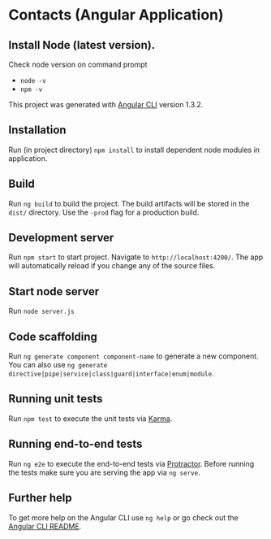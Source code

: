 # Contacts (Angular Application)

## Install Node (latest version).

Check node version on command prompt
- `node -v`
- `npm -v`

This project was generated with [Angular CLI](https://github.com/angular/angular-cli) version 1.3.2.

## Installation

Run (in project directory) `npm install` to install dependent node modules in application.

## Build

Run `ng build` to build the project. The build artifacts will be stored in the `dist/` directory. Use the `-prod` flag for a production build.

## Development server

Run `npm start` to start project. Navigate to `http://localhost:4200/`. The app will automatically reload if you change any of the source files.

## Start node server
Run `node server.js`

## Code scaffolding

Run `ng generate component component-name` to generate a new component. You can also use `ng generate directive|pipe|service|class|guard|interface|enum|module`.

## Running unit tests

Run `npm test` to execute the unit tests via [Karma](https://karma-runner.github.io).

## Running end-to-end tests

Run `ng e2e` to execute the end-to-end tests via [Protractor](http://www.protractortest.org/).
Before running the tests make sure you are serving the app via `ng serve`.

## Further help

To get more help on the Angular CLI use `ng help` or go check out the [Angular CLI README](https://github.com/angular/angular-cli/blob/master/README.md).
